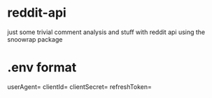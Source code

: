 # reddit-api
just some trivial comment analysis and stuff with reddit api using the snoowrap package

# .env format

userAgent=
clientId=
clientSecret=
refreshToken=